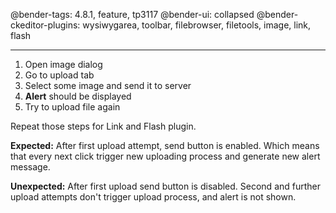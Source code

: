 @bender-tags: 4.8.1, feature, tp3117
@bender-ui: collapsed
@bender-ckeditor-plugins: wysiwygarea, toolbar, filebrowser, filetools, image, link, flash

----
1. Open image dialog
2. Go to upload tab
3. Select some image and send it to server
4. **Alert** should be displayed
5. Try to upload file again

Repeat those steps for Link and Flash plugin.

**Expected:** After first upload attempt, send button is enabled. Which means that every next click trigger new uploading process and generate new alert message.

**Unexpected:** After first upload send button is disabled. Second and further upload attempts don't trigger upload process, and alert is not shown.
